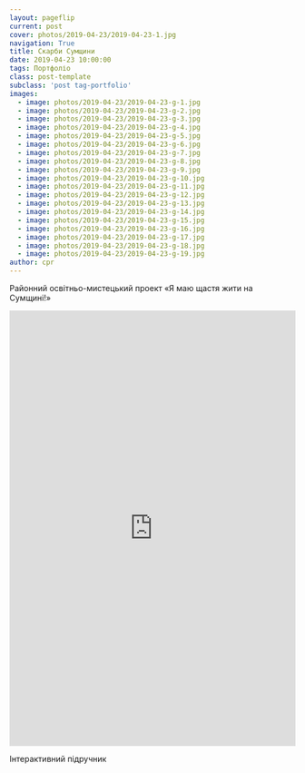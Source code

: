 ```yaml
---
layout: pageflip
current: post
cover: photos/2019-04-23/2019-04-23-1.jpg
navigation: True
title: Скарби Сумщини
date: 2019-04-23 10:00:00
tags: Портфоліо
class: post-template
subclass: 'post tag-portfolio'
images:
  - image: photos/2019-04-23/2019-04-23-g-1.jpg
  - image: photos/2019-04-23/2019-04-23-g-2.jpg
  - image: photos/2019-04-23/2019-04-23-g-3.jpg
  - image: photos/2019-04-23/2019-04-23-g-4.jpg
  - image: photos/2019-04-23/2019-04-23-g-5.jpg
  - image: photos/2019-04-23/2019-04-23-g-6.jpg
  - image: photos/2019-04-23/2019-04-23-g-7.jpg
  - image: photos/2019-04-23/2019-04-23-g-8.jpg
  - image: photos/2019-04-23/2019-04-23-g-9.jpg
  - image: photos/2019-04-23/2019-04-23-g-10.jpg
  - image: photos/2019-04-23/2019-04-23-g-11.jpg
  - image: photos/2019-04-23/2019-04-23-g-12.jpg
  - image: photos/2019-04-23/2019-04-23-g-13.jpg
  - image: photos/2019-04-23/2019-04-23-g-14.jpg
  - image: photos/2019-04-23/2019-04-23-g-15.jpg
  - image: photos/2019-04-23/2019-04-23-g-16.jpg
  - image: photos/2019-04-23/2019-04-23-g-17.jpg
  - image: photos/2019-04-23/2019-04-23-g-18.jpg
  - image: photos/2019-04-23/2019-04-23-g-19.jpg
author: cpr
---
```


Районний освітньо-мистецький проект «Я маю щастя жити на Сумщині!»

<iframe src="https://cdn.flipsnack.com/widget/v2/widget.html?hash=ftmlv5icb" width="100%" height="768" seamless="seamless" scrolling="no" frameBorder="0" allowFullScreen></iframe>

Інтерактивний підручник
